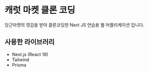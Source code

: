 # 캐럿 마켓 클론 코딩

당근마켓의 영감을 받아 클론코딩한 Next JS 연습용 웹 어플리케이션 입니다.

## 사용한 라이브러리

- Next.js (React 18)
- Tailwind
- Prisma
